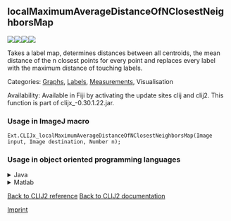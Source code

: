 ## localMaximumAverageDistanceOfNClosestNeighborsMap
<img src="images/mini_empty_logo.png"/><img src="images/mini_empty_logo.png"/><img src="images/mini_clijx_logo.png"/><img src="images/mini_empty_logo.png"/>

Takes a label map, determines distances between all centroids, the mean distance of the n closest points for every point
 and replaces every label with the maximum distance of touching labels.

Categories: [Graphs](https://clij.github.io/clij2-docs/reference__graph), [Labels](https://clij.github.io/clij2-docs/reference__label), [Measurements](https://clij.github.io/clij2-docs/reference__measurement), Visualisation

Availability: Available in Fiji by activating the update sites clij and clij2.
This function is part of clijx_-0.30.1.22.jar.

### Usage in ImageJ macro
```
Ext.CLIJx_localMaximumAverageDistanceOfNClosestNeighborsMap(Image input, Image destination, Number n);
```


### Usage in object oriented programming languages



<details>

<summary>
Java
</summary>
<pre class="highlight">// init CLIJ and GPU
import net.haesleinhuepf.clijx.CLIJx;
import net.haesleinhuepf.clij.clearcl.ClearCLBuffer;
CLIJx clijx = CLIJx.getInstance();

// get input parameters
ClearCLBuffer input = clijx.push(inputImagePlus);
destination = clijx.create(input);
int n = 10;
</pre>

<pre class="highlight">
// Execute operation on GPU
clijx.localMaximumAverageDistanceOfNClosestNeighborsMap(input, destination, n);
</pre>

<pre class="highlight">
// show result
destinationImagePlus = clijx.pull(destination);
destinationImagePlus.show();

// cleanup memory on GPU
clijx.release(input);
clijx.release(destination);
</pre>

</details>



<details>

<summary>
Matlab
</summary>
<pre class="highlight">% init CLIJ and GPU
clijx = init_clatlabx();

% get input parameters
input = clijx.pushMat(input_matrix);
destination = clijx.create(input);
n = 10;
</pre>

<pre class="highlight">
% Execute operation on GPU
clijx.localMaximumAverageDistanceOfNClosestNeighborsMap(input, destination, n);
</pre>

<pre class="highlight">
% show result
destination = clijx.pullMat(destination)

% cleanup memory on GPU
clijx.release(input);
clijx.release(destination);
</pre>

</details>



[Back to CLIJ2 reference](https://clij.github.io/clij2-docs/reference)
[Back to CLIJ2 documentation](https://clij.github.io/clij2-docs)

[Imprint](https://clij.github.io/imprint)
